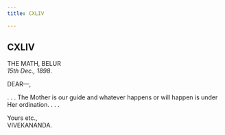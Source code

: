 ```yaml
---
title: CXLIV

---
```





  



## CXLIV

THE MATH, BELUR  
*15th Dec., 1898*.

DEAR—,

. . . The Mother is our guide and whatever happens or will happen is
under Her ordination. . . .

Yours etc.,  
VIVEKANANDA.


